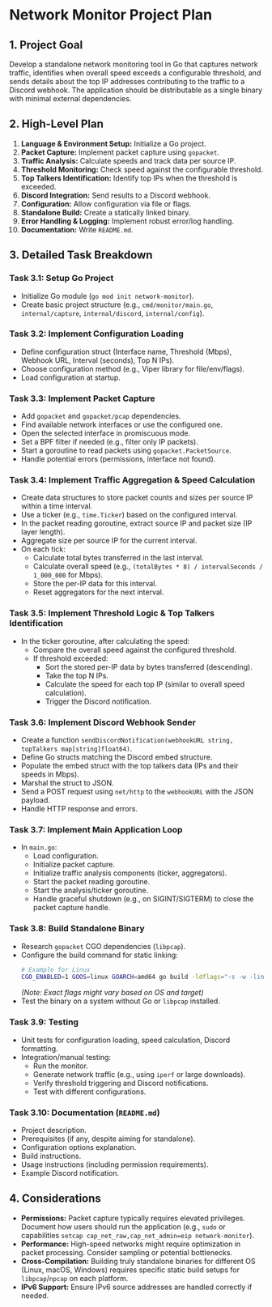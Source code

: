 # Network Monitor Project Plan

## 1. Project Goal

Develop a standalone network monitoring tool in Go that captures network traffic, identifies when overall speed exceeds a configurable threshold, and sends details about the top IP addresses contributing to the traffic to a Discord webhook. The application should be distributable as a single binary with minimal external dependencies.

## 2. High-Level Plan

1.  **Language & Environment Setup:** Initialize a Go project.
2.  **Packet Capture:** Implement packet capture using `gopacket`.
3.  **Traffic Analysis:** Calculate speeds and track data per source IP.
4.  **Threshold Monitoring:** Check speed against the configurable threshold.
5.  **Top Talkers Identification:** Identify top IPs when the threshold is exceeded.
6.  **Discord Integration:** Send results to a Discord webhook.
7.  **Configuration:** Allow configuration via file or flags.
8.  **Standalone Build:** Create a statically linked binary.
9.  **Error Handling & Logging:** Implement robust error/log handling.
10. **Documentation:** Write `README.md`.

## 3. Detailed Task Breakdown

### Task 3.1: Setup Go Project
*   Initialize Go module (`go mod init network-monitor`).
*   Create basic project structure (e.g., `cmd/monitor/main.go`, `internal/capture`, `internal/discord`, `internal/config`).

### Task 3.2: Implement Configuration Loading
*   Define configuration struct (Interface name, Threshold (Mbps), Webhook URL, Interval (seconds), Top N IPs).
*   Choose configuration method (e.g., Viper library for file/env/flags).
*   Load configuration at startup.

### Task 3.3: Implement Packet Capture
*   Add `gopacket` and `gopacket/pcap` dependencies.
*   Find available network interfaces or use the configured one.
*   Open the selected interface in promiscuous mode.
*   Set a BPF filter if needed (e.g., filter only IP packets).
*   Start a goroutine to read packets using `gopacket.PacketSource`.
*   Handle potential errors (permissions, interface not found).

### Task 3.4: Implement Traffic Aggregation & Speed Calculation
*   Create data structures to store packet counts and sizes per source IP within a time interval.
*   Use a ticker (e.g., `time.Ticker`) based on the configured interval.
*   In the packet reading goroutine, extract source IP and packet size (IP layer length).
*   Aggregate size per source IP for the current interval.
*   On each tick:
    *   Calculate total bytes transferred in the last interval.
    *   Calculate overall speed (e.g., `(totalBytes * 8) / intervalSeconds / 1_000_000` for Mbps).
    *   Store the per-IP data for this interval.
    *   Reset aggregators for the next interval.

### Task 3.5: Implement Threshold Logic & Top Talkers Identification
*   In the ticker goroutine, after calculating the speed:
    *   Compare the overall speed against the configured threshold.
    *   If threshold exceeded:
        *   Sort the stored per-IP data by bytes transferred (descending).
        *   Take the top N IPs.
        *   Calculate the speed for each top IP (similar to overall speed calculation).
        *   Trigger the Discord notification.

### Task 3.6: Implement Discord Webhook Sender
*   Create a function `sendDiscordNotification(webhookURL string, topTalkers map[string]float64)`.
*   Define Go structs matching the Discord embed structure.
*   Populate the embed struct with the top talkers data (IPs and their speeds in Mbps).
*   Marshal the struct to JSON.
*   Send a POST request using `net/http` to the `webhookURL` with the JSON payload.
*   Handle HTTP response and errors.

### Task 3.7: Implement Main Application Loop
*   In `main.go`:
    *   Load configuration.
    *   Initialize packet capture.
    *   Initialize traffic analysis components (ticker, aggregators).
    *   Start the packet reading goroutine.
    *   Start the analysis/ticker goroutine.
    *   Handle graceful shutdown (e.g., on SIGINT/SIGTERM) to close the packet capture handle.

### Task 3.8: Build Standalone Binary
*   Research `gopacket` CGO dependencies (`libpcap`).
*   Configure the build command for static linking:
    ```bash
    # Example for Linux
    CGO_ENABLED=1 GOOS=linux GOARCH=amd64 go build -ldflags="-s -w -linkmode external -extldflags '-static'" -tags netgo -o network-monitor ./cmd/monitor
    ```
    *(Note: Exact flags might vary based on OS and target)*
*   Test the binary on a system without Go or `libpcap` installed.

### Task 3.9: Testing
*   Unit tests for configuration loading, speed calculation, Discord formatting.
*   Integration/manual testing:
    *   Run the monitor.
    *   Generate network traffic (e.g., using `iperf` or large downloads).
    *   Verify threshold triggering and Discord notifications.
    *   Test with different configurations.

### Task 3.10: Documentation (`README.md`)
*   Project description.
*   Prerequisites (if any, despite aiming for standalone).
*   Configuration options explanation.
*   Build instructions.
*   Usage instructions (including permission requirements).
*   Example Discord notification.

## 4. Considerations
*   **Permissions:** Packet capture typically requires elevated privileges. Document how users should run the application (e.g., `sudo` or capabilities `setcap cap_net_raw,cap_net_admin=eip network-monitor`).
*   **Performance:** High-speed networks might require optimization in packet processing. Consider sampling or potential bottlenecks.
*   **Cross-Compilation:** Building truly standalone binaries for different OS (Linux, macOS, Windows) requires specific static build setups for `libpcap`/`npcap` on each platform.
*   **IPv6 Support:** Ensure IPv6 source addresses are handled correctly if needed. 
